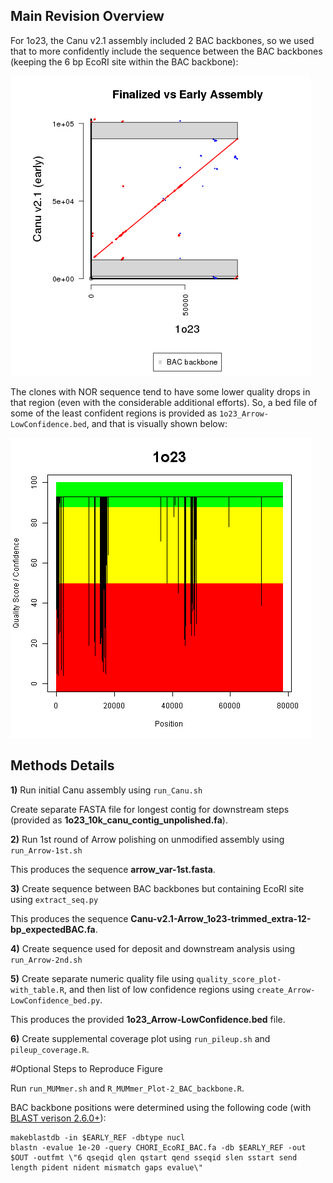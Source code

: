 ## Main Revision Overview

For 1o23, the Canu v2.1 assembly included 2 BAC backbones, so we used that to more confidently include the sequence between the BAC backbones (keeping the 6 bp EcoRI site within the BAC backbone):

![Assembly Revision Dot Plot](1o23_revision_Rplot.png "Assembly Revision Dot Plot")

The clones with NOR sequence tend to have some lower quality drops in that region (even with the considerable additional efforts).  So, a bed file of some of the least confident regions is provided as `1o23_Arrow-LowConfidence.bed`, and that is visually shown below:

![Quality Scores in Polished Assembly](arrow_consensus-qual.png "Quality Scores in Polished Assembly")


## Methods Details

**1)** Run initial Canu assembly using `run_Canu.sh`

Create separate FASTA file for longest contig for downstream steps (provided as **1o23_10k_canu_contig_unpolished.fa**).

**2)** Run 1st round of Arrow polishing on unmodified assembly using `run_Arrow-1st.sh`

This produces the sequence **arrow_var-1st.fasta**.

**3)** Create sequence between BAC backbones but containing EcoRI site using `extract_seq.py`

This produces the sequence **Canu-v2.1-Arrow_1o23-trimmed_extra-12-bp_expectedBAC.fa**.

**4)** Create sequence used for deposit and downstream analysis using `run_Arrow-2nd.sh`

**5)** Create separate numeric quality file using `quality_score_plot-with_table.R`, and then list of low confidence regions using `create_Arrow-LowConfidence_bed.py`.

This produces the provided **1o23_Arrow-LowConfidence.bed** file.

**6)** Create supplemental coverage plot using `run_pileup.sh` and `pileup_coverage.R`.

#Optional Steps to Reproduce Figure

Run `run_MUMmer.sh` and `R_MUMmer_Plot-2_BAC_backbone.R`.

BAC backbone positions were determined using the following code (with [BLAST verison 2.6.0+](https://ftp.ncbi.nlm.nih.gov/blast/executables/blast+/2.6.0/)):

```
makeblastdb -in $EARLY_REF -dbtype nucl
blastn -evalue 1e-20 -query CHORI_EcoRI_BAC.fa -db $EARLY_REF -out $OUT -outfmt \"6 qseqid qlen qstart qend sseqid slen sstart send length pident nident mismatch gaps evalue\"
```
